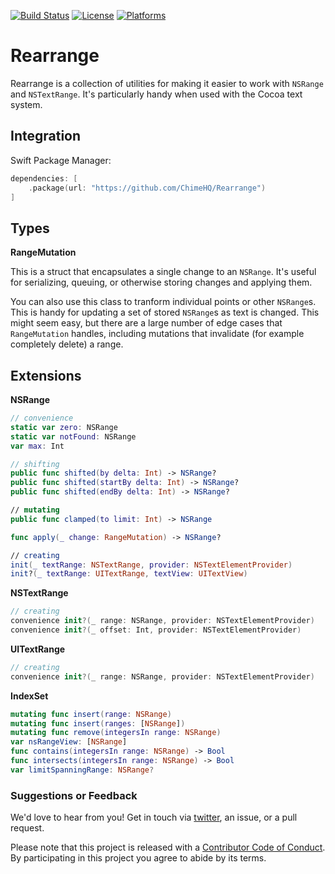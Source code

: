 [![Build Status][build status badge]][build status]
[![License][license badge]][license]
[![Platforms][platforms badge]][platforms]

# Rearrange

Rearrange is a collection of utilities for making it easier to work with `NSRange` and `NSTextRange`. It's particularly handy when used with the Cocoa text system.

## Integration

Swift Package Manager:

```swift
dependencies: [
    .package(url: "https://github.com/ChimeHQ/Rearrange")
]
```

## Types

**RangeMutation**

This is a struct that encapsulates a single change to an `NSRange`. It's useful for serializing, queuing, or otherwise storing changes and applying them.

You can also use this class to tranform individual points or other `NSRange`s. This is handy for updating a set of stored `NSRange`s as text is changed. This might seem easy, but there are a large number of edge cases that `RangeMutation` handles, including mutations that invalidate (for example completely delete) a range. 

## Extensions

**NSRange**

```swift
// convenience
static var zero: NSRange
static var notFound: NSRange
var max: Int

// shifting
public func shifted(by delta: Int) -> NSRange?
public func shifted(startBy delta: Int) -> NSRange?
public func shifted(endBy delta: Int) -> NSRange?

// mutating
public func clamped(to limit: Int) -> NSRange

func apply(_ change: RangeMutation) -> NSRange?

// creating
init(_ textRange: NSTextRange, provider: NSTextElementProvider)
init?(_ textRange: UITextRange, textView: UITextView)
```

**NSTextRange**

```swift
// creating
convenience init?(_ range: NSRange, provider: NSTextElementProvider)
convenience init?(_ offset: Int, provider: NSTextElementProvider)
```

**UITextRange**

```swift
// creating
convenience init?(_ range: NSRange, provider: NSTextElementProvider)
```

**IndexSet**

```swift
mutating func insert(range: NSRange)
mutating func insert(ranges: [NSRange])
mutating func remove(integersIn range: NSRange)
var nsRangeView: [NSRange]
func contains(integersIn range: NSRange) -> Bool
func intersects(integersIn range: NSRange) -> Bool
var limitSpanningRange: NSRange?
```

### Suggestions or Feedback

We'd love to hear from you! Get in touch via [twitter](https://twitter.com/chimehq), an issue, or a pull request.

Please note that this project is released with a [Contributor Code of Conduct](CODE_OF_CONDUCT.md). By participating in this project you agree to abide by its terms.

[build status]: https://github.com/ChimeHQ/Rearrange/actions
[build status badge]: https://github.com/ChimeHQ/Rearrange/workflows/CI/badge.svg
[license]: https://opensource.org/licenses/BSD-3-Clause
[license badge]: https://img.shields.io/github/license/ChimeHQ/Rearrange
[platforms]: https://swiftpackageindex.com/ChimeHQ/Rearrange
[platforms badge]: https://img.shields.io/endpoint?url=https%3A%2F%2Fswiftpackageindex.com%2Fapi%2Fpackages%2FChimeHQ%2FRearrange%2Fbadge%3Ftype%3Dplatforms
